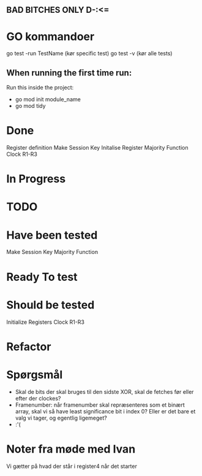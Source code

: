 ## BAD BITCHES ONLY D-:<= 

# GO kommandoer
go test -run TestName (kør specific test)
go test -v (kør alle tests)

## When running the first time run: 
Run this inside the project:
 * go mod init module_name
 * go mod tidy


# Done
Register definition
Make Session Key
Initalise Register
Majority Function
Clock R1-R3

# In Progress


# TODO 


# Have been tested
Make Session Key
Majority Function


# Ready To test


# Should be tested
Initialize Registers
Clock R1-R3


# Refactor


# Spørgsmål
- Skal de bits der skal bruges til den sidste XOR, skal de fetches før eller efter der clockes? 
- Framenumber: når framenumber skal repræsenteres som et binært array, skal vi så have least significance bit i index 0? Eller er det bare et valg vi tager, og egentlig ligemeget?
- :'( 



# Noter fra møde med Ivan 

Vi gætter på hvad der står i register4 når det starter